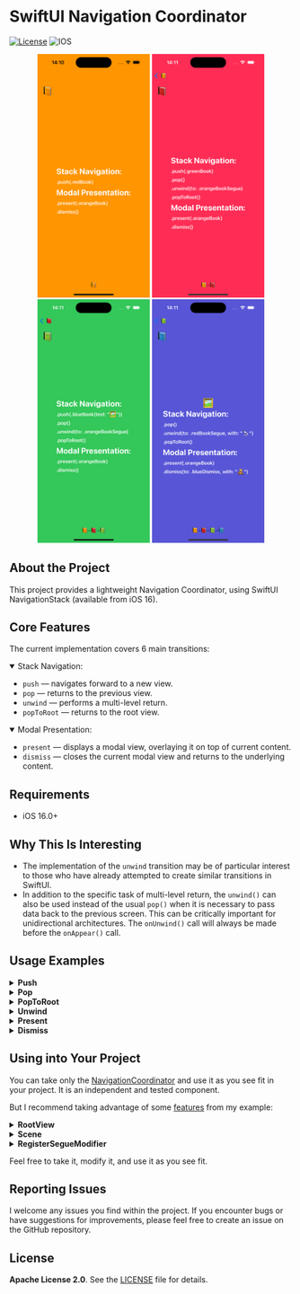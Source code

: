 # SwiftUI Navigation Coordinator

[![License](https://img.shields.io/github/license/silkodenis/swiftui-navigation-coordinator.svg)](https://github.com/silkodenis/swiftui-navigation-coordinator/blob/main/LICENSE)
![IOS](https://github.com/silkodenis/swiftui-navigation-coordinator/actions/workflows/ios.yml/badge.svg?branch=main)

<p align="center">
  <img src="https://github.com/silkodenis/swiftui-navigation-coordinator/blob/readme_assets/screenshots_1_1/orange.png?raw=true" alt="Screenshot 1" width="200"/>
  <img src="https://github.com/silkodenis/swiftui-navigation-coordinator/blob/readme_assets/screenshots_1_1/red.png?raw=true" alt="Screenshot 2" width="200"/>
  <img src="https://github.com/silkodenis/swiftui-navigation-coordinator/blob/readme_assets/screenshots_1_1/green.png?raw=true" alt="Screenshot 3" width="200"/>
  <img src="https://github.com/silkodenis/swiftui-navigation-coordinator/blob/readme_assets/screenshots_1_1/blue.png?raw=true" alt="Screenshot 4" width="200"/>
</p>

## About the Project
This project provides a lightweight Navigation Coordinator, using SwiftUI NavigationStack (available from iOS 16).

## Core Features
The current implementation covers 6 main transitions:

<details open>
<summary>Stack Navigation:</summary>

- `push` — navigates forward to a new view.
- `pop` — returns to the previous view.
- `unwind` — performs a multi-level return.
- `popToRoot` — returns to the root view.

</details>

<details open>
<summary>Modal Presentation:</summary>

- `present` — displays a modal view, overlaying it on top of current content.
- `dismiss` — closes the current modal view and returns to the underlying content.

</details>

## Requirements

- iOS 16.0+

## Why This Is Interesting
- The implementation of the `unwind` transition may be of particular interest to those who have already attempted to create similar transitions in SwiftUI.
- In addition to the specific task of multi-level return, the `unwind()` can also be used instead of the usual `pop()` when it is necessary to pass data back to the previous screen. This can be critically important for unidirectional architectures. The `onUnwind()` call will always be made before the `onAppear()` call.

## Usage Examples

<details>
<summary><b>Push</b></summary>

```swift
struct SomeView: View {
    @EnvironmentObject var coordinator: NavigationCoordinator<Screen>
    
    var body: some View {
        Button("info") {
            coordinator.push(.info)
        }
    }
}
```
</details>

<details>
<summary><b>Pop</b></summary>

```swift
struct SomeView: View {
    @EnvironmentObject var coordinator: NavigationCoordinator<Screen>
    
    var body: some View {
        Button("back") {
            coordinator.pop()
        }
    }
}
```
</details>

<details>
<summary><b>PopToRoot</b></summary>

```swift
struct SomeView: View {
    @EnvironmentObject var coordinator: NavigationCoordinator<Screen>
    
    var body: some View {
        Button("login") {
            coordinator.popToRoot()
        }
    }
}
```
</details>

<details>
<summary><b>Unwind</b></summary>
Use a unique identifier for your unwind segues. If a segue becomes no longer relevant, it will be automatically removed from the coordinator. Using `onUnwind()` modifier is completely safe, tested, and does not involve any memory leaks or unintended calls. 



```swift
// B View
// 🟦🟦🅰🟦🟦🟦🟦🟦🟦🅱️  
struct B: View {
    @EnvironmentObject var coordinator: NavigationCoordinator<Screen>
    
    var body: some View {
        Button("pop to A") {
            coordinator.unwind(to: "identifier" /*, with: Any?*/)
        }
    }
}

// A View
// 🟦🟦🅰️
struct A: View {
    var body: some View {
        VStack {}
            .onUnwind(segue: "identifier") /*{ Any? in }*/
    }
}
```
`onUnwind()` will always be called before `onAppear()`.

</details>

<details>
<summary><b>Present</b></summary>

```swift
//                🅱️
// 🟦🟦🟦🟦🟦🟦🟦🟦🟦🅰️   
struct A: View {
    @EnvironmentObject var coordinator: NavigationCoordinator<Screen>
    
    var body: some View {
        Button("present") {
            coordinator.present(.B)
        }
    }
}
```
</details>

<details>
<summary><b>Dismiss</b></summary>

```swift
//                🅱️🟦🟦🟦🟦🆑
// 🟦🟦🟦🟦🟦🟦🟦🟦🟦🅰️   
struct CL: View {
    @EnvironmentObject var coordinator: NavigationCoordinator<Screen>
    
    var body: some View {
        Button("dismiss") {
            coordinator.dismiss(/*to: "identifier" /*, with: Any?*/*/)
        }
    }
}

// 🟦🟦🟦🟦🟦🟦🟦🟦🟦🅰️   
struct A: View {
    @EnvironmentObject var coordinator: NavigationCoordinator<Screen>
    
    var body: some View {
        VStack {}
            // Not necessary. Only if you need to capture an onDismiss event.
            .onDismiss(segue: "identifier") /*{ Any? in }*/
    }
}

```
</details>

## Using into Your Project
You can take only the [NavigationCoordinator](https://github.com/silkodenis/swiftui-navigation-coordinator/tree/main/Navigation/Navigation/NavigationCoordinator.swift) and use it as you see fit in your project. It is an independent and tested component.

But I recommend taking advantage of some [features](https://github.com/silkodenis/swiftui-navigation-coordinator/tree/main/Navigation/Navigation) from my example:

<details>
<summary><b>RootView</b></summary>

Configure the App to start with `RootView` as the initial view.

```swift
import SwiftUI

struct RootView: View {
    @ObservedObject private var coordinator: NavigationCoordinator<Screen>
    let root: Screen
    
    internal init(_ root: Screen, withParent coordinator: NavigationCoordinator<Screen>? = nil) {
        self.root = root
        self.coordinator = NavigationCoordinator<Screen>()
        self.coordinator.parent = coordinator
    }
    
    var body: some View {
        NavigationStack(path: $coordinator.path) {
            root.view
                .navigationDestination(for: Screen.self) { screen in
                    screen.view
                }
                .sheet(item: $coordinator.modal) { screen in
                    RootView(screen, withParent: coordinator)
                }
        }
        .environmentObject(coordinator)
    }
}
```

```swift
import SwiftUI

@main
struct SomeApp: App {
    var body: some Scene {
        WindowGroup {
            RootView(.login)
        }
    }
}
```
</details>

<details>
<summary><b>Scene</b></summary>

Configure the `Scene` for your project. In the view property, I recommend avoiding direct View initialization. Instead, use your preferred Dependency Injection pattern, such as **View Factory**, to externally connect various dependencies to your **ViewModel**.

```swift
import SwiftUI

// Example

enum Screen: Hashable {
    case login
    case movies
    case detail(id: Int)
    case info
}

extension Screen: Identifiable {
    var id: Int { self.hashValue }
}

extension Screen {
    // Dismiss segue identifiers
    static let detailSegue = "dismissToDetail"

    // Unwind segue identifiers
    static let moviesSegue = "unwindToMovies"
}

extension Screen {
    // You can set up DI in this property
    @ViewBuilder
    var view: some View {
        switch self {
        case .login:
            viewFactory.makeLoginView()
            
        case .movies:
            viewFactory.makeMoviesView()
            
        case .detail(let id):
            viewFactory.makeDetailView(id)
            
        case .info:
            viewFactory.makeInfoView()
        }
    }
}
```
</details>

<details>
<summary><b>RegisterSegueModifier</b></summary>

Finally, add the `RegisterSegueModifier` to your project to implement the `onUnwind()` and `onDismiss()` calls in your views, similar to how `onAppear()` is used.

```swift
import SwiftUI

struct RegisterSegueModifier: ViewModifier {
    @EnvironmentObject var coordinator: NavigationCoordinator<Screen>
    
    let type: NavigationCoordinator<Screen>.Segue.SegueType
    let identifier: String
    let action: ((Any?) -> Void)?
    
    func body(content: Content) -> some View {
        content.onAppear {
            coordinator.registerSegue(type, with: identifier, action: action)
        }
    }
}

extension View {
    func onUnwind(segue identifier: String, perform action: ((Any?) -> Void)? = nil) -> some View {
        modifier(RegisterSegueModifier(type: .unwind, identifier: identifier, action: action))
    }
    
    func onDismiss(segue identifier: String, perform action: ((Any?) -> Void)? = nil) -> some View {
        modifier(RegisterSegueModifier(type: .dismiss, identifier: identifier, action: action))
    }
}
```
</details>

Feel free to take it, modify it, and use it as you see fit.

## Reporting Issues

I welcome any issues you find within the project. If you encounter bugs or have suggestions for improvements, please feel free to create an issue on the GitHub repository.


## License

**Apache License 2.0**. See the [LICENSE](https://github.com/silkodenis/swiftui-navigation-coordinator/blob/main/LICENSE) file for details.
